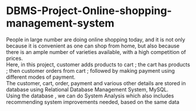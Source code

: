 # DBMS-Project-Online-shopping-management-system
People in large number are doing online shopping today, and it is not only because it is 
convenient as one can shop from home, but also because there is an ample number of 
varieties available, with a high competition of prices. \
Here, in this project, customer adds products to cart ; the cart has products ; then 
customer orders from cart ; followed by making payment using different modes of 
payment. \
The customer, cart, order, payment and various other details are stored in database using 
Relational Database Management System, MySQL. \
Using the database , we can do System Analysis which also includes recommending 
system improvements needed, based on the same data
